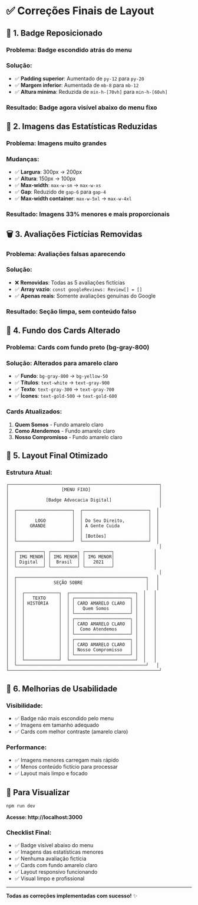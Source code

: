 # ✅ Correções Finais de Layout

## 🎯 **1. Badge Reposicionado**

### **Problema**: Badge escondido atrás do menu
### **Solução**:
- ✅ **Padding superior**: Aumentado de `py-12` para `py-20`
- ✅ **Margem inferior**: Aumentada de `mb-8` para `mb-12`
- ✅ **Altura mínima**: Reduzida de `min-h-[70vh]` para `min-h-[60vh]`

### **Resultado**: Badge agora visível abaixo do menu fixo

## 📏 **2. Imagens das Estatísticas Reduzidas**

### **Problema**: Imagens muito grandes
### **Mudanças**:
- ✅ **Largura**: 300px → 200px
- ✅ **Altura**: 150px → 100px
- ✅ **Max-width**: `max-w-sm` → `max-w-xs`
- ✅ **Gap**: Reduzido de `gap-6` para `gap-4`
- ✅ **Max-width container**: `max-w-5xl` → `max-w-4xl`

### **Resultado**: Imagens 33% menores e mais proporcionais

## 🗑️ **3. Avaliações Fictícias Removidas**

### **Problema**: Avaliações falsas aparecendo
### **Solução**:
- ❌ **Removidas**: Todas as 5 avaliações fictícias
- ✅ **Array vazio**: `const googleReviews: Review[] = []`
- ✅ **Apenas reais**: Somente avaliações genuínas do Google

### **Resultado**: Seção limpa, sem conteúdo falso

## 🎨 **4. Fundo dos Cards Alterado**

### **Problema**: Cards com fundo preto (bg-gray-800)
### **Solução**: Alterados para amarelo claro
- ✅ **Fundo**: `bg-gray-800` → `bg-yellow-50`
- ✅ **Títulos**: `text-white` → `text-gray-900`
- ✅ **Texto**: `text-gray-300` → `text-gray-700`
- ✅ **Ícones**: `text-gold-500` → `text-gold-600`

### **Cards Atualizados**:
1. **Quem Somos** - Fundo amarelo claro
2. **Como Atendemos** - Fundo amarelo claro  
3. **Nosso Compromisso** - Fundo amarelo claro

## 📱 **5. Layout Final Otimizado**

### **Estrutura Atual**:
```
┌─────────────────────────────────────────────────────────┐
│                    [MENU FIXO]                          │
│                                                         │
│              [Badge Advocacia Digital]                  │
│                                                         │
│  ┌─────────────────────┐  ┌─────────────────────────┐  │
│  │                     │  │                         │  │
│  │       LOGO          │  │ Do Seu Direito,         │  │
│  │     GRANDE          │  │ A Gente Cuida           │  │
│  │                     │  │                         │  │
│  │                     │  │ [Botões]                │  │
│  └─────────────────────┘  └─────────────────────────┘  │
│                                                         │
│  ┌──────────┐ ┌──────────┐ ┌──────────┐               │
│  │ IMG MENOR│ │ IMG MENOR│ │ IMG MENOR│               │
│  │ Digital  │ │  Brasil  │ │   2021   │               │
│  └──────────┘ └──────────┘ └──────────┘               │
│                                                         │
│  ┌─────────────────────────────────────────────────┐   │
│  │              SEÇÃO SOBRE                        │   │
│  │                                                 │   │
│  │  ┌─────────────┐  ┌─────────────────────────┐  │   │
│  │  │   TEXTO     │  │ ┌─────────────────────┐ │  │   │
│  │  │ HISTÓRIA    │  │ │ CARD AMARELO CLARO  │ │  │   │
│  │  │             │  │ │   Quem Somos        │ │  │   │
│  │  │             │  │ └─────────────────────┘ │  │   │
│  │  │             │  │ ┌─────────────────────┐ │  │   │
│  │  │             │  │ │ CARD AMARELO CLARO  │ │  │   │
│  │  │             │  │ │  Como Atendemos     │ │  │   │
│  │  │             │  │ └─────────────────────┘ │  │   │
│  │  │             │  │ ┌─────────────────────┐ │  │   │
│  │  │             │  │ │ CARD AMARELO CLARO  │ │  │   │
│  │  │             │  │ │ Nosso Compromisso   │ │  │   │
│  │  │             │  │ └─────────────────────┘ │  │   │
│  │  └─────────────┘  └─────────────────────────┘  │   │
│  └─────────────────────────────────────────────────┘   │
└─────────────────────────────────────────────────────────┘
```

## 🎯 **6. Melhorias de Usabilidade**

### **Visibilidade**:
- ✅ Badge não mais escondido pelo menu
- ✅ Imagens em tamanho adequado
- ✅ Cards com melhor contraste (amarelo claro)

### **Performance**:
- ✅ Imagens menores carregam mais rápido
- ✅ Menos conteúdo fictício para processar
- ✅ Layout mais limpo e focado

## 🚀 **Para Visualizar**

```bash
npm run dev
```

**Acesse: http://localhost:3000**

### **Checklist Final**:
- ✅ Badge visível abaixo do menu
- ✅ Imagens das estatísticas menores
- ✅ Nenhuma avaliação fictícia
- ✅ Cards com fundo amarelo claro
- ✅ Layout responsivo funcionando
- ✅ Visual limpo e profissional

---

**Todas as correções implementadas com sucesso!** ✨
